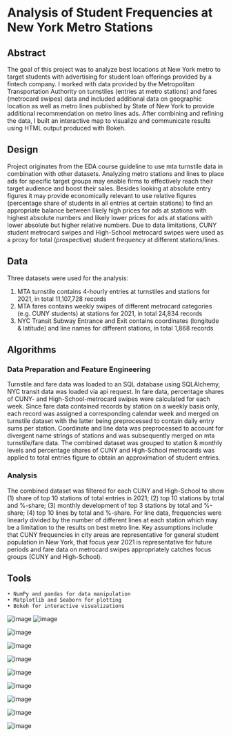 # Analysis of Student Frequencies at New York Metro Stations

## Abstract
The goal of this project was to analyze best locations at New York metro to target students with advertising for student loan offerings provided by a fintech company. I worked with data provided by the Metropolitan Transportation Authority on turnstiles (entries at metro stations) and fares (metrocard swipes) data and included additional data on geographic location as well as metro lines published by State of New York to provide additional recommendation on metro lines ads. After combining and refining the data, I built an interactive map to visualize and communicate results using HTML output produced with Bokeh.

## Design
Project originates from the EDA course guideline to use mta turnstile data in combination with other datasets. Analyzing metro stations and lines to place ads for specific target groups may enable firms to effectively reach their target audience and boost their sales. Besides looking at absolute entry figures it may provide economically relevant to use relative figures (percentage share of students in all entries at certain stations) to find an appropriate balance between likely high prices for ads at stations with highest absolute numbers and likely lower prices for ads at stations with lower absolute but higher relative numbers. Due to data limitations, CUNY student metrocard swipes and High-School metrocard swipes were used as a proxy for total (prospective) student frequency at different stations/lines.

## Data
Three datasets were used for the analysis:
1)	MTA turnstile contains 4-hourly entries at turnstiles and stations for 2021, in total 11,107,728 records
2)	MTA fares contains weekly swipes of different metrocard categories (e.g. CUNY students) at stations for 2021, in total 24,834 records
3)	NYC Transit Subway Entrance and Exit contains coordinates (longitude & latitude) and line names for different stations, in total 1,868 records

## Algorithms
### Data Preparation and Feature Engineering
Turnstile and fare data was loaded to an SQL database using SQLAlchemy, NYC transit data was loaded via api request. In fare data, percentage shares of CUNY- and High-School-metrocard swipes were calculated for each week. Since fare data contained records by station on a weekly basis only, each record was assigned a corresponding calendar week and merged on turnstile dataset with the latter being preprocessed to contain daily entry sums per station. Coordinate and line data was preprocessed to account for divergent name strings of stations and was subsequently merged on mta turnstile/fare data. The combined dataset was grouped to station & monthly levels and percentage shares of CUNY and High-School metrocards was applied to total entries figure to obtain an approximation of student entries.

### Analysis
The combined dataset was filtered for each CUNY and High-School to show (1) share of top 10 stations of total entries in 2021; (2) top 10 stations by total and %-share; (3) monthly development of top 3 stations by total and %-share; (4) top 10 lines by total and %-share. For line data, frequencies were linearly divided by the number of different lines at each station which may be a limitation to the results on best metro line. Key assumptions include that CUNY frequencies in city areas are representative for general student population in New York, that focus year 2021 is representative for future periods and fare data on metrocard swipes appropriately catches focus groups (CUNY and High-School).

## Tools
    • NumPy and pandas for data manipulation
    • Matplotlib and Seaborn for plotting
    • Bokeh for interactive visualizations
    
![image](https://user-images.githubusercontent.com/98846184/188969189-b663fcbd-a8b9-4e3b-9afe-524b5d029ff9.png) ![image](https://user-images.githubusercontent.com/98846184/188969208-1528f21e-284f-4785-b0b5-38bb97e1ef00.png)

![image](https://user-images.githubusercontent.com/98846184/188969268-c5a84040-ae27-45d5-80f4-f7f92abb9088.png)

![image](https://user-images.githubusercontent.com/98846184/188969284-ff5f5446-db2f-4e6d-8210-6aacbc8580ae.png)

![image](https://user-images.githubusercontent.com/98846184/188969298-f43a6e24-6408-4bb0-b764-47a75377c088.png)

![image](https://user-images.githubusercontent.com/98846184/188969310-6a0d38df-e560-434a-a205-4af5688f5cb1.png)

![image](https://user-images.githubusercontent.com/98846184/188969323-537a3dff-fb1e-4388-a58a-505f460a41c7.png)

![image](https://user-images.githubusercontent.com/98846184/188969333-86d0c19e-14dd-4f96-9cb5-818b14800f70.png)

![image](https://user-images.githubusercontent.com/98846184/188969338-0327adbf-7c95-41b3-8b6b-56c4284ab0b3.png)

![image](https://user-images.githubusercontent.com/98846184/188969345-3e33c88f-38ec-43ab-86aa-9825d0e98518.png)
